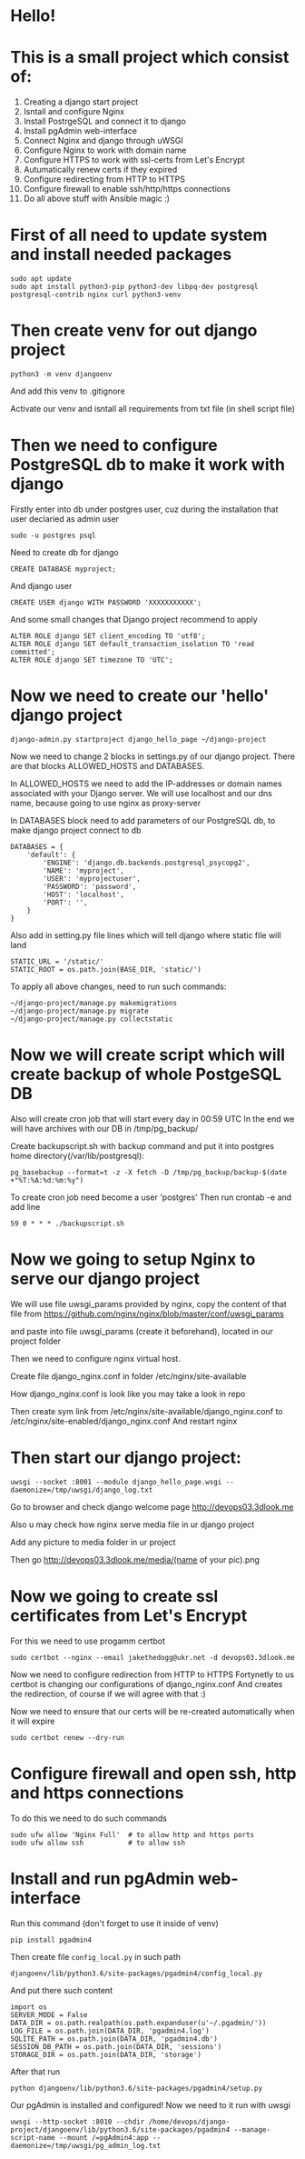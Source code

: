 # Hello!

# This is a small project which consist of:
1) Creating a django start project 
2) Isntall and configure Nginx 
3) Install PostrgeSQL and connect it to django
4) Install pgAdmin web-interface
5) Connect Nginx and django through uWSGI
6) Configure Nginx to work with domain name
7) Configure HTTPS to work with ssl-certs from Let's Encrypt
8) Autumatically renew certs if they expired 
9) Configure redirecting from HTTP to HTTPS
10) Configure firewall to enable ssh/http/https connections
11) Do all above stuff with Ansible magic :) 



# First of all need to update system and install needed packages 
```
sudo apt update
sudo apt install python3-pip python3-dev libpq-dev postgresql postgresql-contrib nginx curl python3-venv
```
# Then create venv for out django project 
```
python3 -m venv djangoenv
```
And add this venv to .gitignore

Activate our venv and isntall all requirements from txt file (in shell script file)

# Then we need to configure PostgreSQL db to make it work with django 

Firstly enter into db under postgres user, cuz during the installation that user declaried as admin user
```
sudo -u postgres psql
```
Need to create db for django
```
CREATE DATABASE myproject;
```
And django user 
```
CREATE USER django WITH PASSWORD 'XXXXXXXXXXX';
```
And some small changes that Django project recommend to apply 
```
ALTER ROLE django SET client_encoding TO 'utf8';
ALTER ROLE django SET default_transaction_isolation TO 'read committed';
ALTER ROLE django SET timezone TO 'UTC';
```

# Now we need to create our 'hello' django project 
```
django-admin.py startproject django_hello_page ~/django-project
```

Now we need to change 2 blocks in settings.py of our django project. There are that blocks ALLOWED_HOSTS and DATABASES.

In ALLOWED_HOSTS we need to add the IP-addresses or domain names associated with your Django server. 
We will use localhost and our dns name, because going to use nginx as proxy-server


In DATABASES block need to add parameters of our PostgreSQL db, to make django project connect to db
```
DATABASES = {
    'default': {
        'ENGINE': 'django.db.backends.postgresql_psycopg2',
        'NAME': 'myproject',
        'USER': 'myprojectuser',
        'PASSWORD': 'password',
        'HOST': 'localhost',
        'PORT': '',
    }
}
```

Also add in setting.py file lines which will tell django where static file will land 
```
STATIC_URL = '/static/'
STATIC_ROOT = os.path.join(BASE_DIR, 'static/')
```
To apply all above changes, need to run such commands:
```
~/django-project/manage.py makemigrations
~/django-project/manage.py migrate
~/django-project/manage.py collectstatic
```


# Now we will create script which will create backup of whole PostgeSQL DB

Also will create cron job that will start every day in 00:59 UTC 
In the end we will have archives with our DB in /tmp/pg_backup/

Create backupscript.sh with backup command and put it into postgres home directory(/var/lib/postgresql):
```
pg_basebackup --format=t -z -X fetch -D /tmp/pg_backup/backup-$(date +"%T:%A:%d:%m:%y")
```
To create cron job need become a user 'postgres'
Then run  crontab -e  and add line 
```
59 0 * * * ./backupscript.sh

```

# Now we going to setup Nginx to serve our django project 

We will use file uwsgi_params provided by nginx, copy the content of that file from 
https://github.com/nginx/nginx/blob/master/conf/uwsgi_params

and paste into file uwsgi_params (create it beforehand), located in our project folder

Then we need to configure nginx virtual host. 

Create file django_nginx.conf in folder /etc/nginx/site-available

How django_nginx.conf is look like you may take a look in repo

Then create sym link from /etc/nginx/site-available/django_nginx.conf to /etc/nginx/site-enabled/django_nginx.conf
And restart nginx

# Then start our django project: 
```
uwsgi --socket :8001 --module django_hello_page.wsgi --daemonize=/tmp/uwsgi/django_log.txt
```
Go to browser and check django welcome page http://devops03.3dlook.me

Also u may check how nginx serve media file in ur django project 

Add any picture to media folder in ur project 

Then go http://devops03.3dlook.me/media/(name of your pic).png


# Now we going to create ssl certificates from Let's Encrypt 

For this we need to use progamm certbot
```
sudo certbot --nginx --email jakethedogg@ukr.net -d devops03.3dlook.me
```
Now we need to configure redirection from HTTP to HTTPS
Fortynetly to us certbot is changing our configurations of django_nginx.conf 
And creates the redirection, of course if we will agree with that :) 

Now we need to ensure that our certs will be re-created automatically when it will expire
```
sudo certbot renew --dry-run
```
# Configure firewall and open ssh, http and https connections
To do this we need to do such commands 
```
sudo ufw allow 'Nginx Full'  # to allow http and https ports
sudo ufw allow ssh           # to allow ssh 
```

# Install and run pgAdmin web-interface
Run this command (don't forget to use it inside of venv)
```
pip install pgadmin4
```
Then create file ``` config_local.py ``` in such path
```
djangoenv/lib/python3.6/site-packages/pgadmin4/config_local.py
```
And put there such content 
```
import os
SERVER_MODE = False
DATA_DIR = os.path.realpath(os.path.expanduser(u'~/.pgadmin/'))
LOG_FILE = os.path.join(DATA_DIR, 'pgadmin4.log')
SQLITE_PATH = os.path.join(DATA_DIR, 'pgadmin4.db')
SESSION_DB_PATH = os.path.join(DATA_DIR, 'sessions') 
STORAGE_DIR = os.path.join(DATA_DIR, 'storage')
```
After that run 
```
python djangoenv/lib/python3.6/site-packages/pgadmin4/setup.py
```
Our pgAdmin is installed and configured! 
Now we need to it run with uwsgi
```
uwsgi --http-socket :8010 --chdir /home/devops/django-project/djangoenv/lib/python3.6/site-packages/pgadmin4 --manage-script-name --mount /=pgAdmin4:app --daemonize=/tmp/uwsgi/pg_admin_log.txt
```



